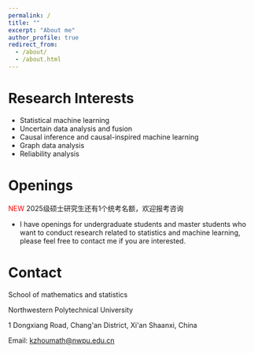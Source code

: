 ```yaml
---
permalink: /
title: ""
excerpt: "About me"
author_profile: true
redirect_from: 
  - /about/
  - /about.html
---
```


# Research Interests

- Statistical machine learning
- Uncertain data analysis and fusion
- Causal inference and causal-inspired machine learning
- Graph data analysis
- Reliability analysis

# Openings

<font color="red">NEW</font> 2025级硕士研究生还有1个统考名额，欢迎报考咨询

- I have openings for undergraduate students and master students who want to conduct research related to statistics and machine learning,  please feel free to contact me if you are interested.

# Contact

School of mathematics and statistics

Northwestern Polytechnical University

1 Dongxiang Road, Chang'an District, Xi'an Shaanxi, China

Email: kzhoumath@nwpu.edu.cn
